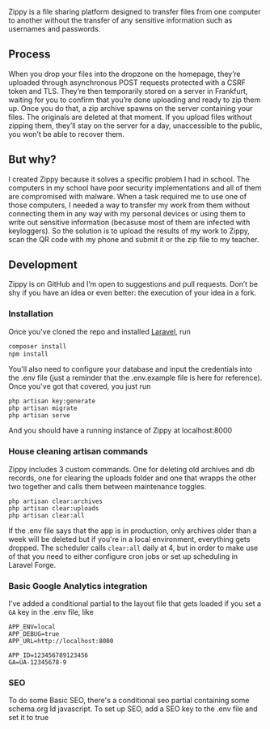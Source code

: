 Zippy is a file sharing platform designed to transfer files from one computer to another without the transfer of any sensitive information such as usernames and passwords.
## Process
When you drop your files into the dropzone on the homepage, they’re uploaded through asynchronous POST requests protected with a CSRF token and TLS. They’re then temporarily stored on a server in Frankfurt, waiting for you to confirm that you’re done uploading and ready to zip them up. Once you do that, a zip archive spawns on the server containing your files. The originals are deleted at that moment. If you upload files without zipping them, they’ll stay on the server for a day, unaccessible to the public, you won’t be able to recover them.
## But why?
I created Zippy because it solves a specific problem I had in school. The computers in my school have poor security implementations and all of them are compromised with malware. When a task required me to use one of those computers, I needed a way to transfer my work from them without connecting them in any way with my personal devices or using them to write out sensitive information (becasuse most of them are infected with keyloggers). So the solution is to upload the results of my work to Zippy, scan the QR code with my phone and submit it or the zip file to my teacher.
## Development
Zippy is on GitHub and I’m open to suggestions and pull requests. Don’t be shy if you have an idea or even better: the execution of your idea in a fork.
### Installation
Once you've cloned the repo and installed [Laravel](https://www.laravel.com/docs), run
```bash
composer install
npm install
```
You'll also need to configure your database and input the credentials into the .env file (just a reminder that the .env.example file is here for reference). Once you've got that covered, you just run
```
php artisan key:generate
php artisan migrate
php artisan serve
```
And you should have a running instance of Zippy at localhost:8000
### House cleaning artisan commands
Zippy includes 3 custom commands. One for deleting old archives and db records, one for clearing the uploads folder and one that wrapps the other two together and calls them between maintenance toggles.
```
php artisan clear:archives
php artisan clear:uploads
php artisan clear:all
```
If the .env file says that the app is in production, only archives older than a week will be deleted but if you're in a local environment, everything gets dropped.
The scheduler calls ```clear:all``` daily at 4, but in order to make use of that you need to either configure cron jobs or set up scheduling in Laravel Forge.
### Basic Google Analytics integration
I've added a conditional partial to the layout file that gets loaded if you set a ```GA``` key in the .env file, like
```
APP_ENV=local
APP_DEBUG=true
APP_URL=http://localhost:8000

APP_ID=123456789123456
GA=UA-12345678-9
```
### SEO
To do some Basic SEO, there's a conditional seo partial containing some schema.org ld javascript. To set up SEO, add a SEO key to the .env file and set it to true
